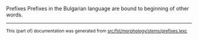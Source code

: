 Prefixes
Prefixes in the Bulgarian language are bound to beginning of other words.

* * *

<small>This (part of) documentation was generated from [src/fst/morphology/stems/prefixes.lexc](https://github.com/giellalt/lang-bul/blob/main/src/fst/morphology/stems/prefixes.lexc)</small>
